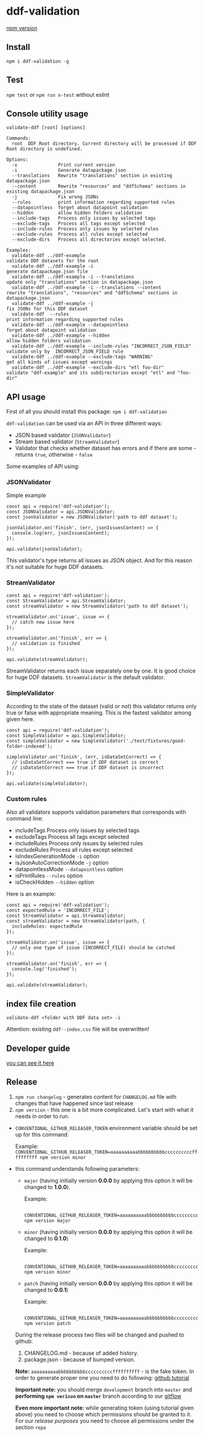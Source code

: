 # ddf-validation

[npm version](https://www.npmjs.com/package/ddf-validation)

## Install

`npm i ddf-validation -g`

## Test

`npm test` or `npm run n-test` without eslint

## Console utility usage

`validate-ddf [root] [options]`

```
Commands:
  root  DDF Root directory. Current directory will be processed if DDF Root directory is undefined.

Options:
  -v               Print current version
  -i               Generate datapackage.json
  --translations   Rewrite "translations" section in existing datapackage.json
  --content        Rewrite "resources" and "ddfSchema" sections in existing datapackage.json
  -j               Fix wrong JSONs
  --rules          print information regarding supported rules
  --datapointless  forget about datapoint validation
  --hidden         allow hidden folders validation
  --include-tags   Process only issues by selected tags
  --exclude-tags   Process all tags except selected
  --include-rules  Process only issues by selected rules
  --exclude-rules  Process all rules except selected
  --exclude-dirs   Process all directories except selected.

Examples:
  validate-ddf ../ddf-example                                        validate DDF datasets for the root
  validate-ddf ../ddf-example -i                                     generate datapackage.json file
  validate-ddf ../ddf-example -i --translations                      update only "translations" section in datapackage.json
  validate-ddf ../ddf-example -i --translations --content            rewrite "translations", "resources" and "ddfSchema" sections in datapackage.json
  validate-ddf ../ddf-example -j                                     fix JSONs for this DDF dataset
  validate-ddf  --rules                                              print information regarding supported rules
  validate-ddf ../ddf-example --datapointless                        forget about datapoint validation
  validate-ddf ../ddf-example --hidden                               allow hidden folders validation
  validate-ddf ../ddf-example --include-rules "INCORRECT_JSON_FIELD" validate only by  INCORRECT_JSON_FIELD rule
  validate-ddf ../ddf-example --exclude-tags "WARNING"               get all kinds of issues except warnings
  validate-ddf ../ddf-example --exclude-dirs "etl foo-dir"           validate "ddf-example" and its subdirectories except "etl" and "foo-dir"
```

## API usage

First of all you should install this package: `npm i ddf-validation`

`ddf-validation` can be used via an API in three different ways:

 * JSON based validator (`JSONValidator`)
 * Stream based validator (`StreamValidator`)
 * Validator that checks whether dataset has errors and if there are some - returns `true`, otherwise - `false`
 
Some examples of API using:

### JSONValidator

Simple example

```
const api = require('ddf-validation');
const JSONValidator = api.JSONValidator;
const jsonValidator = new JSONValidator('path to ddf dataset');

jsonValidator.on('finish', (err, jsonIssuesContent) => {
  console.log(err, jsonIssuesContent);
});

api.validate(jsonValidator);
```

This validator's type returns all issues as JSON object. 
And for this reason it's not suitable for huge DDF datasets.

### StreamValidator

```
const api = require('ddf-validation');
const StreamValidator = api.StreamValidator;
const streamValidator = new StreamValidator('path to ddf dataset');

streamValidator.on('issue', issue => {
  // catch new issue here
});

streamValidator.on('finish', err => {
  // validation is finished
});

api.validate(streamValidator);
```

StreamValidator returns each issue separately one by one.
It is good choice for huge DDF datasets.
`StreamValidator` is the default validator.

### SimpleValidator

According to the state of the dataset (valid or not) this validator returns only true or false with appropriate meaning.
This is the fastest validator among given here.

```
const api = require('ddf-validation');
const SimpleValidator = api.SimpleValidator;
const simpleValidator = new SimpleValidator('./test/fixtures/good-folder-indexed');

simpleValidator.on('finish', (err, isDataSetCorrect) => {
  // isDataSetCorrect === true if DDF dataset is correct
  // isDataSetCorrect === true if DDF dataset is incorrect
});

api.validate(simpleValidator);
```

### Custom rules

Also all validators supports validation parameters that corresponds with command line:

 * includeTags               Process only issues by selected tags
 * excludeTags               Process all tags except selected
 * includeRules              Process only issues by selected rules
 * excludeRules              Process all rules except selected
 * isIndexGenerationMode     `-i` option
 * isJsonAutoCorrectionMode  `-j` option
 * datapointlessMode         `--datapointless` option
 * isPrintRules              `--rules` option
 * isCheckHidden             `--hidden` option
 
Here is an example:

```
const api = require('ddf-validation');
const expectedRule = 'INCORRECT_FILE';
const StreamValidator = api.StreamValidator;
const streamValidator = new StreamValidator(path, {
  includeRules: expectedRule
});

streamValidator.on('issue', issue => {
  // only one type of issue (INCORRECT_FILE) should be catched
});

streamValidator.on('finish', err => {
  console.log('finished');
});

api.validate(streamValidator);
```

## index file creation

`validate-ddf <folder with DDF data set> -i`

Attention: existing `ddf--index.csv` file will be overwritten!

## Developer guide

[you can see it here](doc/developer-guide.md)

## Release
1. `npm run changelog` - generates content for `CHANGELOG.md` file with changes that have happened since last release
2. `npm version` - this one is a bit more complicated. Let's start with what it needs in order to run.
  - `CONVENTIONAL_GITHUB_RELEASER_TOKEN` environment variable should be set up for this command:

    Example: `CONVENTIONAL_GITHUB_RELEASER_TOKEN=aaaaaaaaaabbbbbbbbbbccccccccccffffffffff npm version minor`

  - this command understands following parameters:
    - `major` (having initially version **0.0.0** by applying this option it will be changed to **1.0.0**).

        Example:
        ```
          CONVENTIONAL_GITHUB_RELEASER_TOKEN=aaaaaaaaaabbbbbbbbbbccccccccccffffffffff npm version major
        ```

    - `minor` (having initially version **0.0.0** by applying this option it will be changed to **0.1.0**)

        Example:
        ```
          CONVENTIONAL_GITHUB_RELEASER_TOKEN=aaaaaaaaaabbbbbbbbbbccccccccccffffffffff npm version minor
        ```

    - `patch` (having initially version **0.0.0** by applying this option it will be changed to **0.0.1**)

        Example:
        ```
          CONVENTIONAL_GITHUB_RELEASER_TOKEN=aaaaaaaaaabbbbbbbbbbccccccccccffffffffff npm version patch
        ```

    During the release process two files will be changed and pushed to github:
      1. CHANGELOG.md - because of added history.
      2. package.json - because of bumped version.

    **Note:** `aaaaaaaaaabbbbbbbbbbccccccccccffffffffff` - is the fake token. In order to generate proper one you need to do following: [github tutorial](https://help.github.com/articles/creating-an-access-token-for-command-line-use)

    **Important note:** you should merge `development` branch into `master` and **performing `npm verison` on `master`** branch according to our [gitflow](https://github.com/valor-software/valor-style-guides/tree/master/gitflow)

    **Even more important note:** while generating token (using tutorial given above) you need to choose which permissions should be granted to it. For our *release purposes* you need to choose all permissions under the section `repo`
